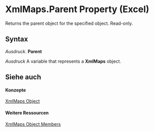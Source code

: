 
# XmlMaps.Parent Property (Excel)

Returns the parent object for the specified object. Read-only.


## Syntax

 _Ausdruck_. **Parent**

 _Ausdruck_ A variable that represents a **XmlMaps** object.


## Siehe auch


#### Konzepte


[XmlMaps Object](0cb16ec8-1120-0da3-508b-c1c9b0aa1701.md)
#### Weitere Ressourcen


[XmlMaps Object Members](http://msdn.microsoft.com/library/10b087e3-e654-2c1e-569e-c7573e0456c2%28Office.15%29.aspx)